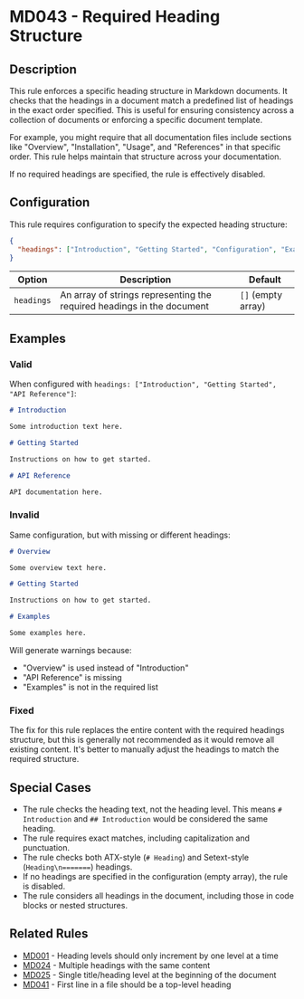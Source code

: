 # MD043 - Required Heading Structure

## Description

This rule enforces a specific heading structure in Markdown documents. It checks that the headings in a document match a predefined list of headings in the exact order specified. This is useful for ensuring consistency across a collection of documents or enforcing a specific document template.

For example, you might require that all documentation files include sections like "Overview", "Installation", "Usage", and "References" in that specific order. This rule helps maintain that structure across your documentation.

If no required headings are specified, the rule is effectively disabled.

## Configuration

This rule requires configuration to specify the expected heading structure:

```json
{
  "headings": ["Introduction", "Getting Started", "Configuration", "Examples", "References"]
}
```

| Option | Description | Default |
|--------|-------------|---------|
| `headings` | An array of strings representing the required headings in the document | `[]` (empty array) |

## Examples

### Valid

When configured with `headings: ["Introduction", "Getting Started", "API Reference"]`:

```markdown
# Introduction

Some introduction text here.

# Getting Started

Instructions on how to get started.

# API Reference

API documentation here.
```

### Invalid

Same configuration, but with missing or different headings:

```markdown
# Overview

Some overview text here.

# Getting Started

Instructions on how to get started.

# Examples

Some examples here.
```

Will generate warnings because:
- "Overview" is used instead of "Introduction"
- "API Reference" is missing
- "Examples" is not in the required list

### Fixed

The fix for this rule replaces the entire content with the required headings structure, but this is generally not recommended as it would remove all existing content. It's better to manually adjust the headings to match the required structure.

## Special Cases

- The rule checks the heading text, not the heading level. This means `# Introduction` and `## Introduction` would be considered the same heading.
- The rule requires exact matches, including capitalization and punctuation.
- The rule checks both ATX-style (`# Heading`) and Setext-style (`Heading\n=======`) headings.
- If no headings are specified in the configuration (empty array), the rule is disabled.
- The rule considers all headings in the document, including those in code blocks or nested structures.

## Related Rules

- [MD001](md001.md) - Heading levels should only increment by one level at a time
- [MD024](md024.md) - Multiple headings with the same content
- [MD025](md025.md) - Single title/heading level at the beginning of the document
- [MD041](md041.md) - First line in a file should be a top-level heading 